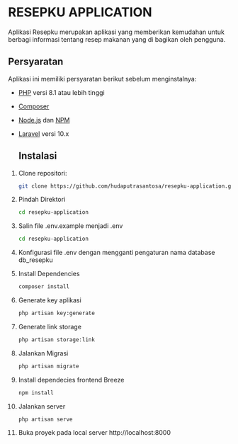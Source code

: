 # RESEPKU APPLICATION
Aplikasi Resepku merupakan aplikasi yang memberikan kemudahan untuk berbagi informasi tentang resep makanan yang di bagikan oleh pengguna.

## Persyaratan

Aplikasi ini memiliki persyaratan berikut sebelum menginstalnya:

- [PHP](https://www.php.net/) versi 8.1 atau lebih tinggi
- [Composer](https://getcomposer.org/)
- [Node.js](https://nodejs.org/) dan [NPM](https://www.npmjs.com/)
- [Laravel](https://laravel.com/) versi 10.x

  ## Instalasi

1. Clone repositori:
   
   ```bash
   git clone https://github.com/hudaputrasantosa/resepku-application.git

2. Pindah Direktori

   ```bash
   cd resepku-application

3. Salin file .env.example menjadi .env
   
      ```bash
   cd resepku-application
4. Konfigurasi file .env dengan mengganti pengaturan nama database db_resepku
5. Install Dependencies
   
      ```bash
   composer install
6. Generate key aplikasi

   ```bash
   php artisan key:generate
7. Generate link storage

   ```bash
   php artisan storage:link
8. Jalankan Migrasi

   ```bash
   php artisan migrate
9. Install dependecies frontend Breeze

    ```bash
    npm install
10. Jalankan server

    ```bash
    php artisan serve
11. Buka proyek pada local server http://localhost:8000
    
